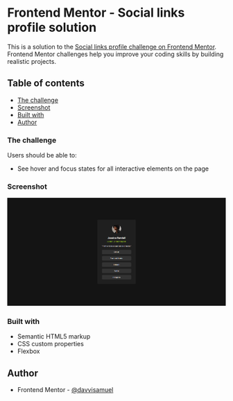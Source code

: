 # Frontend Mentor - Social links profile solution

This is a solution to the [Social links profile challenge on Frontend Mentor](https://www.frontendmentor.io/challenges/social-links-profile-UG32l9m6dQ). Frontend Mentor challenges help you improve your coding skills by building realistic projects. 

## Table of contents

  - [The challenge](#the-challenge)
  - [Screenshot](#screenshot)
  - [Built with](#built-with)
  - [Author](#author)


### The challenge

Users should be able to:

- See hover and focus states for all interactive elements on the page

### Screenshot

![](./image.png)

### Built with

- Semantic HTML5 markup
- CSS custom properties
- Flexbox

## Author

- Frontend Mentor - [@davvisamuel](https://www.frontendmentor.io/profile/davvisamuel)